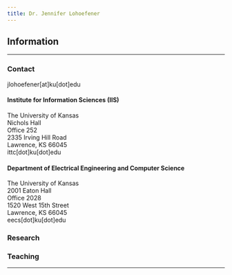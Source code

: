 ```yaml
---
title: Dr. Jennifer Lohoefener
---
```


## Information

----

### Contact

jlohoefener[at]ku[dot]edu <br>


#### Institute for Information Sciences (IIS)

The University of Kansas <br>
Nichols Hall <br>
Office 252 <br>
2335 Irving Hill Road <br>
Lawrence, KS 66045 <br>
ittc[dot]ku[dot]edu <br>


#### Department of Electrical Engineering and Computer Science

The University of Kansas <br>
2001 Eaton Hall <br>
Office 2028 <br>
1520 West 15th Street <br>
Lawrence, KS 66045 <br>
eecs[dot]ku[dot]edu <br>


### Research 

### Teaching

----
